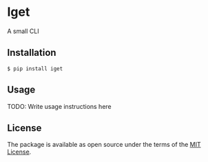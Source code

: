 # Iget

A small CLI


## Installation


    $ pip install iget

## Usage

TODO: Write usage instructions here


## License

The package is available as open source under the terms of the [MIT License](https://opensource.org/licenses/MIT).
